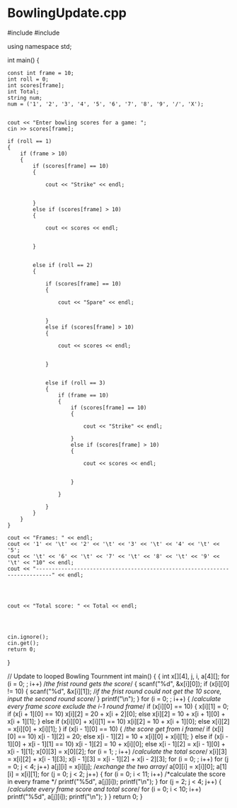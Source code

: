 # BowlingUpdate.cpp
#include <iostream>
#include <string>

using namespace std;

int main()
{



	const int frame = 10;
	int roll = 0;
	int scores[frame];
	int Total;
	string num;
	num = ('1', '2', '3', '4', '5', '6', '7', '8', '9', '/', 'X');


	cout << "Enter bowling scores for a game: ";
	cin >> scores[frame];

	if (roll == 1)
	{
		if (frame > 10)
		{
			if (scores[frame] == 10)
			{

				cout << "Strike" << endl;


			}
			else if (scores[frame] > 10)
			{

				cout << scores << endl;


			}


			else if (roll == 2)
			{

				if (scores[frame] == 10)
				{

					cout << "Spare" << endl;


				}
				else if (scores[frame] > 10)
				{

					cout << scores << endl;


				}


				else if (roll == 3)
				{
					if (frame == 10)
					{
						if (scores[frame] == 10)
						{

							cout << "Strike" << endl;

						}
						else if (scores[frame] > 10)
						{

							cout << scores << endl;


						}

					}

				}
			}
		}
	}

	cout << "Frames: " << endl;
	cout << '1' << '\t' << '2' << '\t' << '3' << '\t' << '4' << '\t' << '5';
	cout << '\t' << '6' << '\t' << '7' << '\t' << '8' << '\t' << '9' << '\t' << "10" << endl;
	cout << "---------------------------------------------------------------------------" << endl;




	cout << "Total score: " << Total << endl;




	cin.ignore();
	cin.get();
	return 0;

}

// Update to looped Bowling Tournment
int main()
{
	{
		int x[][4], j, i, a[4][];
		for (i = 0; ; i++)                        /*the frist round gets the score*/
		{
			scanf("%d", &x[i][0]);
			if (x[i][0] != 10)
			{
				scanf("%d", &x[i][1]);       /*if the frist round could not get the 10 score, input the second round score*/
			}
			printf("\n");
		}
		for (i = 0; ; i++)
		{                                       /*calculate every frame score exclude the i-1 round frame*/
			if (x[i][0] == 10)
			{
				x[i][1] = 0;
				if (x[i + 1][0] == 10)    x[i][2] = 20 + x[i + 2][0];
				else x[i][2] = 10 + x[i + 1][0] + x[i + 1][1];
			}
			else if (x[i][0] + x[i][1] == 10)
				x[i][2] = 10 + x[i + 1][0];
			else x[i][2] = x[i][0] + x[i][1];
		}
		if (x[i - 1][0] == 10)
		{                                        /*the score get from i frame*/
			if (x[i][0] == 10)    x[i - 1][2] = 20;
			else x[i - 1][2] = 10 + x[i][0] + x[i][1];
		}
		else if (x[i - 1][0] + x[i - 1][1] == 10)   x[i - 1][2] = 10 + x[i][0];
		else x[i - 1][2] = x[i - 1][0] + x[i - 1][1];
		x[0][3] = x[0][2];
		for (i = 1; ; i++)                                   /*calculate the total score*/
			x[i][3] = x[i][2] + x[i - 1][3];
		x[i - 1][3] = x[i - 1][2] + x[i - 2][3];
		for (i = 0; ; i++)
			for (j = 0; j < 4; j++)
				a[j][i] = x[i][j];                               /*exchange the two array*/
		a[0][i] = x[i][0];
		a[1][i] = x[i][1];
		for (j = 0; j < 2; j++)
		{
			for (i = 0; i < 11; i++)                     /*calculate the score in every frame */
				printf("%5d", a[j][i]);
			printf("\n");
		}
		for (j = 2; j < 4; j++)
		{                                         /*calculate every frame score and total score*/
			for (i = 0; i < 10; i++)
				printf("%5d", a[j][i]);
			printf("\n");
		}
	}
	return 0;
}
